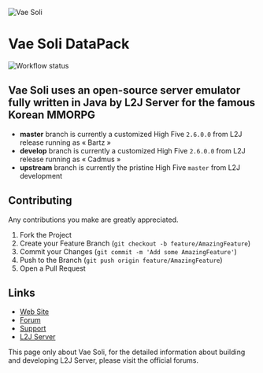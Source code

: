 ![Vae Soli](https://i.imgur.com/gQpRAIm.png)

Vae Soli DataPack
==============

![Workflow status](https://github.com/vae-soli-fr/l2j-datapack/actions/workflows/gradle.yml/badge.svg)

Vae Soli uses an open-source server emulator fully written in Java by L2J Server for the famous Korean MMORPG
--------------
- **master** branch is currently a customized High Five `2.6.0.0` from L2J release running as &laquo; Bartz &raquo;
- **develop** branch is currently a customized High Five `2.6.0.0` from L2J release running as &laquo; Cadmus &raquo;
- **upstream** branch is currently the pristine High Five `master` from L2J development

Contributing
--------------
Any contributions you make are greatly appreciated.

1. Fork the Project
2. Create your Feature Branch (`git checkout -b feature/AmazingFeature`)
3. Commit your Changes (`git commit -m 'Add some AmazingFeature'`)
4. Push to the Branch (`git push origin feature/AmazingFeature`)
5. Open a Pull Request

Links
--------------
- <a href="https://vae-soli.fr">Web Site</a>
- <a href="https://forum.vae-soli.fr">Forum</a>
- <a href="https://support.vae-soli.fr">Support</a>
- <a href="https://www.l2jserver.com">L2J Server</a>

This page only about Vae Soli, for the detailed information about building and developing L2J Server, please visit the official forums.
